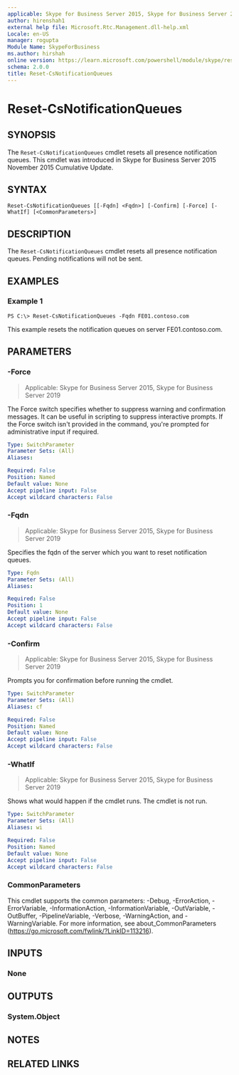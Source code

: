 ```yaml
---
applicable: Skype for Business Server 2015, Skype for Business Server 2019
author: hirenshah1
external help file: Microsoft.Rtc.Management.dll-help.xml
Locale: en-US
manager: rogupta
Module Name: SkypeForBusiness
ms.author: hirshah
online version: https://learn.microsoft.com/powershell/module/skype/reset-csnotificationqueues
schema: 2.0.0
title: Reset-CsNotificationQueues
---
```


# Reset-CsNotificationQueues

## SYNOPSIS
The `Reset-CsNotificationQueues` cmdlet resets all presence notification queues. This cmdlet was introduced in Skype for Business Server 2015 November 2015 Cumulative Update.

## SYNTAX
```
Reset-CsNotificationQueues [[-Fqdn] <Fqdn>] [-Confirm] [-Force] [-WhatIf] [<CommonParameters>]
```

## DESCRIPTION
The `Reset-CsNotificationQueues` cmdlet resets all presence notification queues. Pending notifications will not be sent.

## EXAMPLES

### Example 1
```
PS C:\> Reset-CsNotificationQueues -Fqdn FE01.contoso.com
```

This example resets the notification queues on server FE01.contoso.com.

## PARAMETERS

### -Force

> Applicable: Skype for Business Server 2015, Skype for Business Server 2019

The Force switch specifies whether to suppress warning and confirmation messages. It can be useful in scripting to suppress interactive prompts. If the Force switch isn't provided in the command, you're prompted for administrative input if required.

```yaml
Type: SwitchParameter
Parameter Sets: (All)
Aliases:

Required: False
Position: Named
Default value: None
Accept pipeline input: False
Accept wildcard characters: False
```

### -Fqdn

> Applicable: Skype for Business Server 2015, Skype for Business Server 2019

Specifies the fqdn of the server which you want to reset notification queues.

```yaml
Type: Fqdn
Parameter Sets: (All)
Aliases:

Required: False
Position: 1
Default value: None
Accept pipeline input: False
Accept wildcard characters: False
```

### -Confirm

> Applicable: Skype for Business Server 2015, Skype for Business Server 2019

Prompts you for confirmation before running the cmdlet.

```yaml
Type: SwitchParameter
Parameter Sets: (All)
Aliases: cf

Required: False
Position: Named
Default value: None
Accept pipeline input: False
Accept wildcard characters: False
```

### -WhatIf

> Applicable: Skype for Business Server 2015, Skype for Business Server 2019

Shows what would happen if the cmdlet runs.
The cmdlet is not run.

```yaml
Type: SwitchParameter
Parameter Sets: (All)
Aliases: wi

Required: False
Position: Named
Default value: None
Accept pipeline input: False
Accept wildcard characters: False
```

### CommonParameters
This cmdlet supports the common parameters: -Debug, -ErrorAction, -ErrorVariable, -InformationAction, -InformationVariable, -OutVariable, -OutBuffer, -PipelineVariable, -Verbose, -WarningAction, and -WarningVariable. For more information, see about_CommonParameters (https://go.microsoft.com/fwlink/?LinkID=113216).

## INPUTS

### None

## OUTPUTS

### System.Object

## NOTES

## RELATED LINKS
